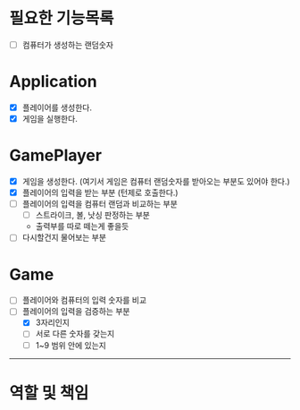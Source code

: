 # 필요한 기능목록

- [ ] 컴퓨터가 생성하는 랜덤숫자


# Application
- [x] 플레이어를 생성한다.
- [x] 게임을 실행한다.

# GamePlayer
- [x] 게임을 생성한다. (여기서 게임은 컴퓨터 랜덤숫자를 받아오는 부분도 있어야 한다.)
- [x] 플레이어의 입력을 받는 부분 (턴제로 호출한다.)
- [ ] 플레이어의 입력을 컴퓨터 랜덤과 비교하는 부분
  - [ ] 스트라이크, 볼, 낫싱 판정하는 부분
  - 출력부를 따로 떼는게 좋을듯
- [ ] 다시할건지 물어보는 부분

# Game
- [ ] 플레이어와 컴퓨터의 입력 숫자를 비교
- [ ] 플레이어의 입력을 검증하는 부분
  - [x] 3자리인지
  - [ ] 서로 다른 숫자를 갖는지
  - [ ] 1~9 범위 안에 있는지

---
# 역할 및 책임